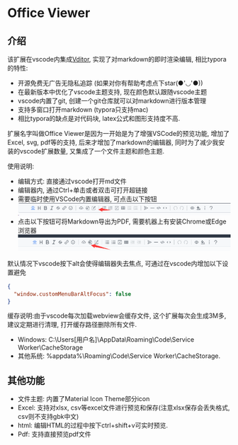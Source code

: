 # Office Viewer

## 介绍

该扩展在vscode内集成[Vditor](https://github.com/Vanessa219/vditor), 实现了对markdown的即时渲染编辑, 相比typora的特性:

- 开源免费无广告无隐私追踪 (如果对你有帮助考虑点下star(●'◡'●))
- 在最新版本中优化了vscode主题支持, 现在颜色默认跟随vscode主题
- vscode内置了git, 创建一个git仓库就可以对markdown进行版本管理
- 支持多窗口打开markdown (typora只支持mac)
- 相比typora的缺点是对代码块, latex公式和图形支持度不高.

扩展名字叫做Office Viewer是因为一开始是为了增强VSCode的预览功能, 增加了Excel, svg, pdf等的支持, 后来才增加了markdown的编辑器, 同时为了减少我安装的vscode扩展数量, 又集成了一个文件主题和颜色主题.

使用说明:

- 编辑方式: 直接通过vscode打开md文件
- 编辑器内, 通过Ctrl+单击或者双击可打开超链接
- 需要临时使用VSCode内置编辑器, 可点击以下按钮
  ![img](image/README-CN/1640579182342.png)
- 点击以下按钮可将Markdown导出为PDF, 需要机器上有安装Chrome或Edge浏览器
  ![img](image/README-CN/1640579380584.png)

默认情况下vscode按下alt会使得编辑器失去焦点, 可通过在vscode内增加以下设置避免
```json
{
  "window.customMenuBarAltFocus": false
}
```

缓存说明:由于vscode每次加载webview会缓存文件, 这个扩展每次会生成3M多, 建议定期进行清理, 打开缓存路径删除所有文件.

- Windows: C:\Users\[用户名]\AppData\Roaming\Code\Service Worker\CacheStorage
- 其他系统: %appdata%\Roaming\Code\Service Worker\CacheStorage.

## 其他功能

- 文件主题: 内置了Material Icon Theme部分icon
- Excel: 支持对xlsx, csv等excel文件进行预览和保存(注意xlsx保存会丢失格式, csv则不支持gbk中文)
- html: 编辑HTML的过程中按下ctrl+shift+v可实时预览.
- Pdf: 支持直接预览pdf文件
